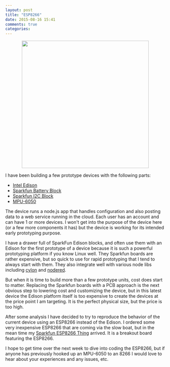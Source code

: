 ```yaml
---
layout: post
title: "ESP8266"
date: 2015-08-16 15:41
comments: true
categories: 
---
```


<img src="//cdn.shopify.com/s/files/1/0243/7593/products/ESP8266-3.530x397_large.jpg?v=1431993936"  style="height: 400px; display: block; margin: auto;">

I have been building a few prototype devices with the following parts:

* <a href="https://www.sparkfun.com/products/13024" target="_blank">Intel Edison</a>
* <a href="https://www.sparkfun.com/products/13037" target="_blank">Sparkfun Battery Block</a>
* <a href="https://www.sparkfun.com/products/13034" target="_blank">Sparkfun I2C Block</a>
* <a href="http://www.amazon.com/gp/product/B00H1OYE4Q" target="_blank">MPU-6050</a>


The device runs a node.js app that handles configuration and also posting data to a web service running in the cloud. Each user has an account and can have 1 or more devices. I won't get into the purpose of the device here (or a few more components it has) but the device is working for its intended early prototyping purpose.

I have a drawer full of SparkFun Edison blocks, and often use them with an Edison for the first prototype of a device because it is such a powerful prototyping platform if you know Linux well. They Sparkfun boards are rather expensive, but so quick to use for rapid prototyping that I tend to always start with them. They also integrate well with various node libs including <a href="https://www.npmjs.com/package/cylon" target="_blank">cylon</a> and <a href="https://github.com/node-red/node-red" target="_blank">nodered</a>.

But when it is time to build more than a few prototype units, cost does start to matter.  Replacing the Sparkfun boards with a PCB approach is the next obvious step to lowering cost and customizing the device, but in this latest device the Edison platform itself is too expensive to create the devices at the price point I am targeting. It is the perfect physical size, but the price is too high.

After some analysis I have decided to try to reproduce the behavior of the current device using an ESP8266 instead of the Edison. I ordered some very inexpensive ESP8266 that are coming via the slow boat, but in the mean time my <a href="https://goo.gl/yCnruP" target="_blank">Sparkfun ESP8266 Thing</a> arrived. It is a breakout board featuring the ESP8266.

I hope to get time over the next week to dive into coding the ESP8266, but if anyone has previously hooked up an MPU-6050 to an 8266 I would love to hear about your experiences and any issues, etc.